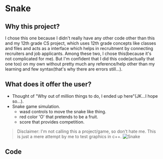 # Snake
## Why this project?
I chose this one because I didn't really have any other code other than this and my 12th grade CS project, which uses 12th grade concepts like classes and files and acts as a interface which helps in recruitment by connecting recruiters and job applicants. Among these two, I chose this(because it's not complicated for me). But I'm confident that I did this code(actually that one too) on my own without pretty much any reference/help other than my learning and few syntax(that's why there are errors still...).
## What does it offer the user?
* Thought of "Why out of million things to do, I ended up here"(JK...I hope so...).
* Snake game simulation.
  * wasd controls to move the snake like thing.
  * red color 'O' that pretends to be a fruit.
  * score that provides competition.
> Disclaimer: I'm not calling this a project/game, so don't hate me. This is just a mere attempt by me to test graphics in c++. 
![Snake](Shandilyathithyaa/Pics/blob/main/Pics/Screenshot%202020-12-07%20194111.jpg)
## Code
